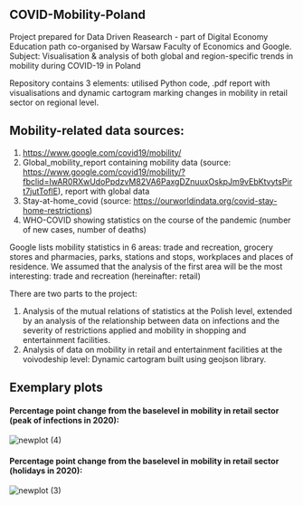 ## COVID-Mobility-Poland

Project prepared for Data Driven Reasearch - part of Digital Economy Education path co-organised by Warsaw Faculty of Economics and Google.
Subject: Visualisation &amp; analysis of both global and region-specific trends in mobility during COVID-19 in Poland

Repository contains 3 elements: utilised Python code, .pdf report with visualisations and dynamic cartogram marking changes in mobility in retail sector on regional level.

## Mobility-related data sources:
1) https://www.google.com/covid19/mobility/
2) Global_mobility_report containing mobility data (source: https://www.google.com/covid19/mobility/?fbclid=IwAR0RXwUdoPpdzvM82VA6PaxgDZnuuxOskpJm9vEbKtvytsPirt7jutToflE), report with global data
4) Stay-at-home_covid (source: https://ourworldindata.org/covid-stay-home-restrictions)
5) WHO-COVID showing statistics on the course of the pandemic (number of new cases, number of deaths)

Google lists mobility statistics in 6 areas: trade and recreation, grocery stores and pharmacies, parks, stations and stops, workplaces and places of residence. We assumed that the analysis of the first area will be the most interesting: trade and recreation (hereinafter: retail)

There are two parts to the project:
1) Analysis of the mutual relations of statistics at the Polish level, extended by an analysis of the relationship between data on infections and the severity of restrictions applied and mobility in shopping and entertainment facilities.
2) Analysis of data on mobility in retail and entertainment facilities at the voivodeship level: Dynamic cartogram built using geojson library.

## Exemplary plots 

#### Percentage point change from the baselevel in mobility in retail sector (peak of infections in 2020):
![newplot (4)](https://github.com/jjfrackowiak/COVID-Mobility-Poland/assets/84077365/5890eea0-9e81-4c64-a515-33699da9e901)


#### Percentage point change from the baselevel in mobility in retail sector (holidays in 2020):
![newplot (3)](https://github.com/jjfrackowiak/COVID-Mobility-Poland/assets/84077365/2f11d933-9f14-4120-ace3-3e976e1e3cc3)
